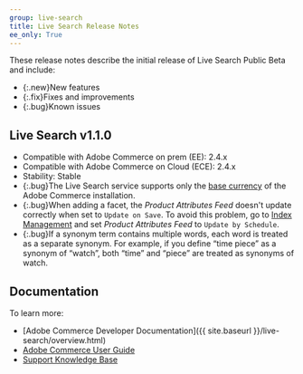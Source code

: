 ```yaml
---
group: live-search
title: Live Search Release Notes
ee_only: True
---
```


These release notes describe the initial release of Live Search Public Beta and include:

-  {:.new}New features
-  {:.fix}Fixes and improvements
-  {:.bug}Known issues

## Live Search v1.1.0

-  Compatible with Adobe Commerce on prem (EE): 2.4.x
-  Compatible with Adobe Commerce on Cloud (ECE): 2.4.x
-  Stability: Stable
-  {:.bug}The Live Search service supports only the [base currency](https://docs.magento.com/user-guide/stores/currency-configuration.html) of the Adobe Commerce installation.
-  {:.bug}When adding a facet, the _Product Attributes Feed_ doesn't update correctly when set to `Update on Save`. To avoid this problem, go to [Index Management](https://docs-beta.magento.com/user-guide/system/index-management.html) and set _Product Attributes Feed_ to `Update by Schedule`.
-  {:.bug}If a synonym term contains multiple words, each word is treated as a separate synonym. For example, if you define “time piece” as a synonym of “watch”, both “time” and “piece” are treated as synonyms of watch.
## Documentation

To learn more:

-  [Adobe Commerce Developer Documentation]({{ site.baseurl }}/live-search/overview.html)
-  [Adobe Commerce User Guide](https://docs-beta.magento.com/user-guide/live-search/overview.html)
-  [Support Knowledge Base](https://support.magento.com/hc/en-us)
